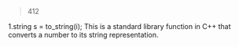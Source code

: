>412

1.string s = to_string(i); This is a standard library function in C++ that converts a number to its string representation.


